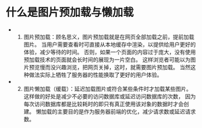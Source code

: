 # 什么是图片预加载与懒加载
- 1. 图片预加载：顾名思义，图片预加载就是在网页全部加载之前，提前加载图片。
当用户需要查看时可直接从本地缓存中渲染，以提供给用户更好的体验，减少等待的时间。
否则，如果一个页面的内容过于庞大，没有使用预加载技术的页面就会长时间的展现为一片空白。
这样浏览者可能以为图片预览慢而没兴趣浏览，把网页关掉，这时，就需要图片预加载。
当然这种做法实际上牺牲了服务器的性能换取了更好的用户体验。

- 2. 图片懒加载（缓载）：延迟加载图片或符合某些条件时才加载某些图片。
这样做的好处是减少不必要的访问数据库或延迟访问数据库的次数，
因为每次访问数据库都是比较耗时的即只有真正使用该对象的数据时才会创建。
懒加载的主要目的是作为服务器前端的优化，减少请求数或延迟请求数。